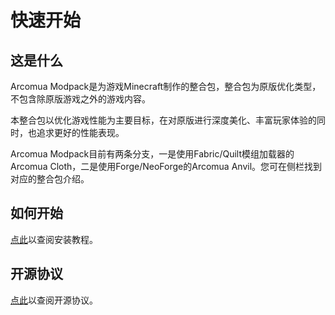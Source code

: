 # 快速开始

## 这是什么

<!-- **Arcomua 系列整合包——深度优化与游戏体验增强型整合包** -->

Arcomua Modpack是为游戏Minecraft制作的整合包，整合包为原版优化类型，不包含除原版游戏之外的游戏内容。

本整合包以优化游戏性能为主要目标，在对原版进行深度美化、丰富玩家体验的同时，也追求更好的性能表现。

Arcomua Modpack目前有两条分支，一是使用Fabric/Quilt模组加载器的Arcomua Cloth，二是使用Forge/NeoForge的Arcomua Anvil。您可在侧栏找到对应的整合包介绍。

## 如何开始

[点此](/guide/install.md)以查阅安装教程。

## 开源协议

[点此](https://github.com/Arcomua/Arcomua-Modpack/blob/Main/LICENSE.txt)以查阅开源协议。
